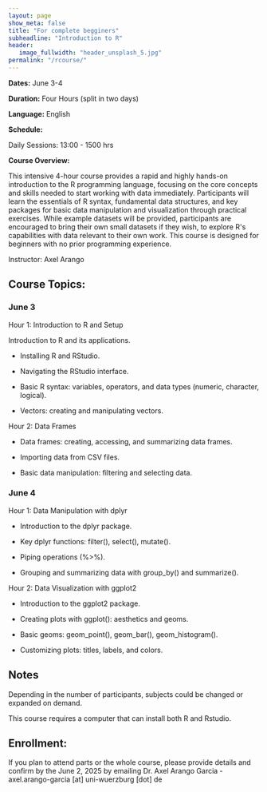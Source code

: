 ```yaml
---
layout: page
show_meta: false
title: "For complete begginers"
subheadline: "Introduction to R"
header:
   image_fullwidth: "header_unsplash_5.jpg"
permalink: "/rcourse/"
---
```




**Dates:** June 3-4

**Duration:** Four Hours (split in two days)

**Language:** English

**Schedule:**

Daily Sessions:  13:00 - 1500 hrs


**Course Overview:**

This intensive 4-hour course provides a rapid and highly hands-on introduction to the R programming language, focusing on the core concepts and skills needed to start working with data immediately. Participants will learn the essentials of R syntax, fundamental data structures, and key packages for basic data manipulation and visualization through practical exercises. While example datasets will be provided, participants are encouraged to bring their own small datasets if they wish, to explore R's capabilities with data relevant to their own work. This course is designed for beginners with no prior programming experience.

Instructor: Axel Arango


## Course Topics:

### June 3



Hour 1: Introduction to R and Setup

Introduction to R and its applications.

* Installing R and RStudio.

* Navigating the RStudio interface.

* Basic R syntax: variables, operators, and data types (numeric, character, logical).

* Vectors: creating and manipulating vectors.


Hour 2: Data Frames

* Data frames: creating, accessing, and summarizing data frames.

* Importing data from CSV files.

* Basic data manipulation: filtering and selecting data.

### June 4

Hour 1: Data Manipulation with dplyr

* Introduction to the dplyr package.

* Key dplyr functions: filter(), select(), mutate().

* Piping operations (%>%).

* Grouping and summarizing data with group_by() and summarize().


Hour 2: Data Visualization with ggplot2

* Introduction to the ggplot2 package.

* Creating plots with ggplot(): aesthetics and geoms.

* Basic geoms: geom_point(), geom_bar(), geom_histogram().

* Customizing plots: titles, labels, and colors.

## Notes
Depending in the number of participants, subjects could be changed or expanded on demand.

This course requires a computer that can install both R and Rstudio.



## Enrollment:



If you plan to attend parts or the whole course, please provide details and confirm by the June 2, 2025 by emailing Dr. Axel Arango Garcia - axel.arango-garcia [at] uni-wuerzburg [dot] de








